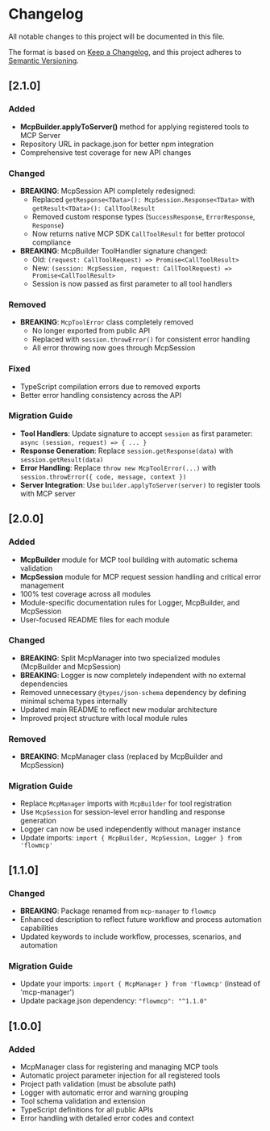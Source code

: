 # Changelog

All notable changes to this project will be documented in this file.

The format is based on [Keep a Changelog](https://keepachangelog.com/en/1.0.0/),
and this project adheres to [Semantic Versioning](https://semver.org/spec/v2.0.0.html).

## [2.1.0]

### Added
- **McpBuilder.applyToServer()** method for applying registered tools to MCP Server
- Repository URL in package.json for better npm integration
- Comprehensive test coverage for new API changes

### Changed
- **BREAKING**: McpSession API completely redesigned:
  - Replaced `getResponse<TData>(): McpSession.Response<TData>` with `getResult<TData>(): CallToolResult`
  - Removed custom response types (`SuccessResponse`, `ErrorResponse`, `Response`)
  - Now returns native MCP SDK `CallToolResult` for better protocol compliance
- **BREAKING**: McpBuilder ToolHandler signature changed:
  - Old: `(request: CallToolRequest) => Promise<CallToolResult>`
  - New: `(session: McpSession, request: CallToolRequest) => Promise<CallToolResult>`
  - Session is now passed as first parameter to all tool handlers

### Removed
- **BREAKING**: `McpToolError` class completely removed
  - No longer exported from public API
  - Replaced with `session.throwError()` for consistent error handling
  - All error throwing now goes through McpSession

### Fixed
- TypeScript compilation errors due to removed exports
- Better error handling consistency across the API

### Migration Guide
- **Tool Handlers**: Update signature to accept `session` as first parameter: `async (session, request) => { ... }`
- **Response Generation**: Replace `session.getResponse(data)` with `session.getResult(data)`
- **Error Handling**: Replace `throw new McpToolError(...)` with `session.throwError({ code, message, context })`
- **Server Integration**: Use `builder.applyToServer(server)` to register tools with MCP server

## [2.0.0]

### Added
- **McpBuilder** module for MCP tool building with automatic schema validation
- **McpSession** module for MCP request session handling and critical error management
- 100% test coverage across all modules
- Module-specific documentation rules for Logger, McpBuilder, and McpSession
- User-focused README files for each module

### Changed
- **BREAKING**: Split McpManager into two specialized modules (McpBuilder and McpSession)
- **BREAKING**: Logger is now completely independent with no external dependencies
- Removed unnecessary `@types/json-schema` dependency by defining minimal schema types internally
- Updated main README to reflect new modular architecture
- Improved project structure with local module rules

### Removed
- **BREAKING**: McpManager class (replaced by McpBuilder and McpSession)

### Migration Guide
- Replace `McpManager` imports with `McpBuilder` for tool registration
- Use `McpSession` for session-level error handling and response generation
- Logger can now be used independently without manager instance
- Update imports: `import { McpBuilder, McpSession, Logger } from 'flowmcp'`

## [1.1.0]

### Changed
- **BREAKING**: Package renamed from `mcp-manager` to `flowmcp`
- Enhanced description to reflect future workflow and process automation capabilities
- Updated keywords to include workflow, processes, scenarios, and automation

### Migration Guide
- Update your imports: `import { McpManager } from 'flowmcp'` (instead of 'mcp-manager')
- Update package.json dependency: `"flowmcp": "^1.1.0"`

## [1.0.0]

### Added
- McpManager class for registering and managing MCP tools
- Automatic project parameter injection for all registered tools
- Project path validation (must be absolute path)
- Logger with automatic error and warning grouping
- Tool schema validation and extension
- TypeScript definitions for all public APIs
- Error handling with detailed error codes and context 
